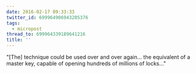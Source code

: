 ```yaml
---
date: 2016-02-17 09:33:33
twitter_id: 699964906943205376
tags:
  - micropost
thread_to: 699964339189641216
title: ''
---
```


"[The] technique could be used over and over again... the equivalent of a master key, capable of opening hundreds of millions of locks..."
